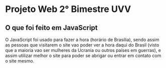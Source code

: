 # Projeto Web 2° Bimestre UVV
## O que foi feito em JavaScript

O JavaScript foi usado para fazer a hora (horário de Brasília), sendo assim as pessoas que visitarem o site vao poder ver a hora daqui do Brasil (visto que a maioria vao ser mulheres da Ucrania ou outros países em guerras), e assim utilizar melhor o site para poder se abrigar ou entrar em contato com o site mesmo.

